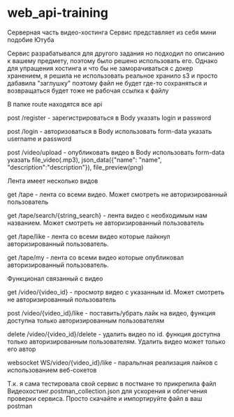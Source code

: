 # web_api-training

Серверная часть видео-хостинга
Сервис представляет из себя мини подобие Ютуба

Сервис разрабатывался для другого задания но подходил по описанию к вашему предмету, поэтому было
решено использовать его. Однако для упращения хостинга и что бы не заморачиваться с докер хранением, я решила
не использовать реальное хранило s3 и просто дабавила "заглушку" поэтому файл не будет где-то сохраняться и возвращаться 
будет тоже не рабочая ссылка к файлу  


В папке route находятся все api

post /register - зарегистрироваться в Body указать login и password

post /login - авторизоваться в Body использовать form-data указать username и password 

post /video/upload - опубликовать видео в Body использовать form-data 
указать file_video(.mp3), json_data({"name": "name", "description":"description"}), file_preview(png)

Лента имеет несколько видов 

get /tape - лента со всеми видео. Может смотреть не авторизированный пользователь

get /tape/search/{string_search} - лента видео с необходимым нам названием. Может смотреть не авторизированный пользователь

get /tape/like - лента со всеми видео которые лайкнул авторизированный пользователь. 

get /tape/my - лента со всеми видео которые опубликовал авторизированный пользователь. 

Функционал связанный с видео 

get /video/{video_id} - просмотр видео с указанным id. Может смотреть не авторизированный пользователь

post /video/{video_id}/like - поставить/убрать лайк на видео, функция доступна только авторизированным пользователям

delete /video/{video_id}/delete - удалить видео по id. функция доступна только авторизированным пользователям. Удалить видео может только его автор

websocket WS/video/{video_id}/like - паральлная реализация лайков с использованием веб-сокетов


Т.к. я сама тестировала свой сервис в постмане то прикрепила файл Видеохостинг.postman_collection.json для ускорения и облегчения проверки сервиса. Просто скачайте и импортируйте файл в ваш postman 
